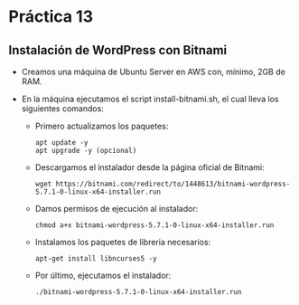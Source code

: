 # Práctica 13

## Instalación de WordPress con Bitnami

- Creamos una máquina de Ubuntu Server en AWS con, mínimo, 2GB de RAM.

- En la máquina ejecutamos el script install-bitnami.sh, el cual lleva los siguientes comandos:

    - Primero actualizamos los paquetes:

        ```
        apt update -y
        apt upgrade -y (opcional)
        ```

    - Descargamos el instalador desde la página oficial de Bitnami:

        `wget https://bitnami.com/redirect/to/1448613/bitnami-wordpress-5.7.1-0-linux-x64-installer.run`

    - Damos permisos de ejecución al instalador:

        `chmod a+x bitnami-wordpress-5.7.1-0-linux-x64-installer.run`

    - Instalamos los paquetes de libreria necesarios:

        `apt-get install libncurses5 -y`

    - Por último, ejecutamos el instalador:

        `./bitnami-wordpress-5.7.1-0-linux-x64-installer.run`